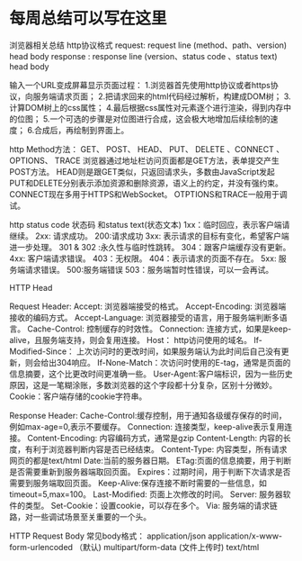 # 每周总结可以写在这里
浏览器相关总结
http协议格式 request: request line (method、path、version) head body response : response line (version、status code 、status text) head body

输入一个URL变成屏幕显示页面过程： 1.浏览器首先使用http协议或者https协议，向服务端请求页面； 2.把请求回来的html代码经过解析，构建成DOM树； 3.计算DOM树上的css属性； 4.最后根据css属性对元素逐个进行渲染，得到内存中的位图； 5.一个可选的步骤是对位图进行合成，这会极大地增加后续绘制的速度； 6.合成后，再绘制到界面上。

http Method方法： GET、 POST、 HEAD、 PUT、 DELETE 、CONNECT 、OPTIONS、 TRACE 浏览器通过地址栏访问页面都是GET方法，表单提交产生POST方法。 HEAD则是跟GET类似，只返回请求头，多数由JavaScript发起 PUT和DELETE分别表示添加资源和删除资源，语义上的约定，并没有强约束。 CONNECT现在多用于HTTPS和WebSocket。 OTPTIONS和TRACE一般用于调试。

http status code 状态码 和status text(状态文本) 1xx：临时回应，表示客户端请继续。 2xx: 请求成功。 200:请求成功 3xx: 表示请求的目标有变化，希望客户端进一步处理。 301 & 302 :永久性与临时性跳转。 304：跟客户端缓存没有更新。 4xx: 客户端请求错误。 403：无权限。 404：表示请求的页面不存在。 5xx: 服务端请求错误。 500:服务端错误 503：服务端暂时性错误，可以一会再试。

HTTP Head

Request Header: Accept: 浏览器端接受的格式。 Accept-Encoding: 浏览器端接收的编码方式。 Accept-Language: 浏览器接受的语言，用于服务端判断多语言。 Cache-Control: 控制缓存的时效性。 Connection: 连接方式，如果是keep-alive，且服务端支持，则会复用连接。 Host： http访问使用的域名。 If-Modified-Since： 上次访问时的更改时间，如果服务端认为此时间后自己没有更新，则会给出304响应。 If-None-Match：次访问时使用的E-tag，通常是页面的信息摘要，这个比更改时间更准确一些。 User-Agent:客户端标识，因为一些历史原因，这是一笔糊涂账，多数浏览器的这个字段都十分复杂，区别十分微妙。 Cookie：客户端存储的cookie字符串。

Response Header: Cache-Control:缓存控制，用于通知各级缓存保存的时间，例如max-age=0,表示不要缓存。 Connection: 连接类型，keep-alive表示复用连接。 Content-Encoding: 内容编码方式，通常是gzip Content-Length: 内容的长度，有利于浏览器判断内容是否已经结束。 Content-Type: 内容类型，所有请求网页的都是text/html Date:当前的服务器日期。 ETag:页面的信息摘要，用于判断是否需要重新到服务器端取回页面。 Expires：过期时间，用于判断下次请求是否需要到服务端取回页面。 Keep-Alive:保存连接不断时需要的一些信息，如timeout=5,max=100。 Last-Modified: 页面上次修改的时间。 Server: 服务器软件的类型。 Set-Cookie：设置cookie，可以存在多个。 Via: 服务端的请求链路，对一些调试场景至关重要的一个头。

HTTP Request Body 常见body格式： application/json application/x-www-form-urlencoded （默认) multipart/form-data (文件上传时) text/html
